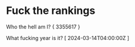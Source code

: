 # Fuck the rankings

Who the hell am I?
{ 3355617 }

What fucking year is it?
[ 2024-03-14T04:00:00Z ]
